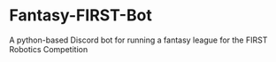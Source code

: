 # Fantasy-FIRST-Bot
A python-based Discord bot for running a fantasy league for the FIRST Robotics Competition
